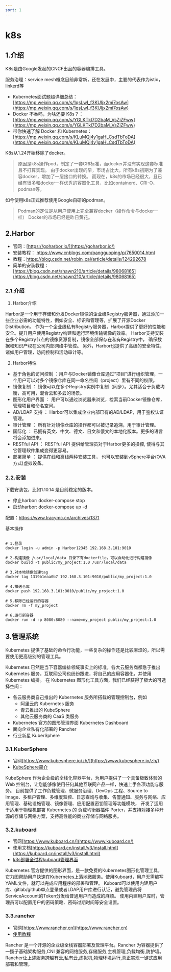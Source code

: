 ```yaml
---
sort: 1
---
```

# k8s

## 1.介绍
K8s是由Google发起的CNCF出品的容器编排工具。

服务治理：service mesh概念目前非常新，还在发展中，主要的代表作为istio，linkerd等

- Kubernetes面试题超详细总结：[https://mp.weixin.qq.com/s/1qsLwI_f3KUljx2mi7osAw](https://mp.weixin.qq.com/s/1qsLwI_f3KUljx2mi7osAw)
- Docker 不香吗，为啥还要 K8s？：[https://mp.weixin.qq.com/s/YGLKTkl7D2baM_VsZiZFww](https://mp.weixin.qq.com/s/YGLKTkl7D2baM_VsZiZFww)
- 带你快速了解 Docker 和 Kubernetes：[https://mp.weixin.qq.com/s/KLuMQj4y1gaHLCsdTbToDA](https://mp.weixin.qq.com/s/KLuMQj4y1gaHLCsdTbToDA)

K8s从1.24开始移除了docker。

> 原因是k8s操作pod，制定了一套CRI标准，而docker并没有实现这套标准且不打算实现。
> 由于docker出现的早，市场占比大，所有k8s初期为了兼容docker，增加了一层接口的转换。
> 而现在，k8s的市场已经很大，且已经有很多和docker一样优秀的容器化工具，比如containerd、CRI-O、podman等。

如今使用k8s正式推荐使用Google自研的podman。

> Podman的定位是从用户使用上完全兼容docker（操作命令与docker一样）
> Docker的市场已经是昨日黄花。

## 2.Harbor

- 官网：[https://goharbor.io/](https://goharbor.io/)
- 安装教程： https://www.cnblogs.com/pangguoping/p/7650014.html
- 教程：https://blog.csdn.net/robin_cai/article/details/124292678
- 简单的安装教程：[https://blog.csdn.net/shawn210/article/details/98068165](https://blog.csdn.net/shawn210/article/details/98068165)

### 2.1.介绍

1. Harbor介绍

Harbor是一个用于存储和分发Docker镜像的企业级Registry服务器，通过添加一些企业必需的功能特性，例如安全、标识和管理等，扩展了开源Docker Distribution。
作为一个企业级私有Registry服务器，Harbor提供了更好的性能和安全。提升用户使用Registry构建和运行环境传输镜像的效率。
Harbor支持安装在多个Registry节点的镜像资源复制，镜像全部保存在私有Registry中， 确保数据和知识产权在公司内部网络中管控。
另外，Harbor也提供了高级的安全特性，诸如用户管理，访问控制和活动审计等。

2. Harbor特性

- 基于角色的访问控制 ：用户与Docker镜像仓库通过“项目”进行组织管理，一个用户可以对多个镜像仓库在同一命名空间（project）里有不同的权限。
- 镜像复制 ： 镜像可以在多个Registry实例中复制（同步）。尤其适合于负载均衡，高可用，混合云和多云的场景。
- 图形化用户界面 ： 用户可以通过浏览器来浏览，检索当前Docker镜像仓库，管理项目和命名空间。
- AD/LDAP 支持 ： Harbor可以集成企业内部已有的AD/LDAP，用于鉴权认证管理。
- 审计管理 ： 所有针对镜像仓库的操作都可以被记录追溯，用于审计管理。
- 国际化 ： 已拥有英文、中文、德文、日文和俄文的本地化版本。更多的语言将会添加进来。
- RESTful API ： RESTful API 提供给管理员对于Harbor更多的操控, 使得与其它管理软件集成变得更容易。
- 部署简单 ： 提供在线和离线两种安装工具， 也可以安装到vSphere平台(OVA方式)虚拟设备。

### 2.2.安装

下载安装包，比如1.10.14 是目前稳定的版本。

- 停止harbor: docker-compose stop
- 启动harbor: docker-compose up -d

配置：https://www.tracymc.cn/archives/1371

基本操作

```shell

# 1.登录
docker login -u admin -p Harbor12345 192.168.3.101:9010

# 2.构建镜像 /usr/local/data 目录下有dockerfile，可以自动化进行构建镜像
docker build -t public/my_project:1.0 /usr/local/data

# 3.对本地镜像创建tag
docker tag 1319b1eaa0b7 192.168.3.101:9010/public/my_project:1.0

# 4.推送仓库
docker push 192.168.3.101:9010/public/my_project:1.0

# 5.移除已经运行的容器
docker rm -f my_project

# 6.运行新容器
docker run -d -p 8080:8080 --name=my_project public/my_project:1.0
```

## 3.管理系统

Kubernetes 提供了基础的命令行功能，一些复杂的操作还是比较麻烦的，所以需要使用更高级别的管理工具。

Kubernetes 已然是当下容器编排领域事实上的标准，各大云服务商都急于推出 Kubernetes 服务，互联网公司也纷纷跟进，将自己的应用容器化，并使用 Kubernetes 编排。
在 Kubernetes 图形化工具方面，我们已经获得了极大的可选择空间：

- 各云服务商自己推出的 Kubernetes 服务所搭载的管理控制台，例如 
  - 阿里云的 Kubernetes 服务
  - 青云推出的 KubeSphere
  - 其他云服务商的 CaaS 类服务
- Kubernetes 官方的图形管理界面 Kubernetes Dashboard
- 面向企业私有化部署的 Rancher
- 行业新星 KuberSphere


### 3.1.KuberSphere

- 官网[https://www.kubesphere.io/zh/](https://www.kubesphere.io/zh/)
- [KubeSphere简介](https://blog.csdn.net/weixin_43628257/article/details/123045417)

KubeSphere 作为企业级的全栈化容器平台，为用户提供了一个具备极致体验的 Web 控制台，让您能够像使用任何其他互联网产品一样，快速上手各项功能与服务。
目前提供了工作负载管理、微服务治理、DevOps 工程、Source to Image、多租户管理、多维度监控、日志查询与收集、告警通知、服务与网络、应用管理、基础设施管理、镜像管理、应用配置密钥管理等功能模块，
开发了适用于适用于物理机部署 Kubernetes 的 负载均衡器插件 Porter，并支持对接多种开源的存储与网络方案，支持高性能的商业存储与网络服务。

### 3.2.kuboard

- 官网[https://www.kuboard.cn/](https://www.kuboard.cn/)
- 使用文档[https://kuboard.cn/install/v3/install.html](https://kuboard.cn/install/v3/install.html)
- [k3s部署全过程kuboard管理界面](https://blog.csdn.net/xiaohucxy/article/details/127062757)

Kubernetes 官方提供的图形界面，是一款免费的Kubernetes图形化管理工具，它力图帮助用户快速在Kubernetes上落地微服务。使用Kuboard，用户无需编写YAML文件，就可以完成应用程序的部署和管理。
Kuboard可以使用内建用户库、gitlab/github单点登录或者LDAP用户库进行认证，避免管理员将 ServiceAccount的Token分发给普通用户而造成的麻烦。
使用内建用户库时，管理员可以配置用户的密码策略、密码过期时间等安全设置。

### 3.3.rancher

- 官网[https://www.rancher.cn](https://www.rancher.cn)
- [使用教程](https://code2life.top/2018/10/16/0031-rancher-trial/)

Rancher 是一个开源的企业级全栈容器部署及管理平台。Rancher 为容器提供了一揽子基础架构服务,CNI 兼容的网络服务,存储服务,主机管理,负载均衡,防护墙。
Rancher让上述服务跨越有云,私有云,虚拟机,物理环境运行,真正实现一键式应用部署和管理。